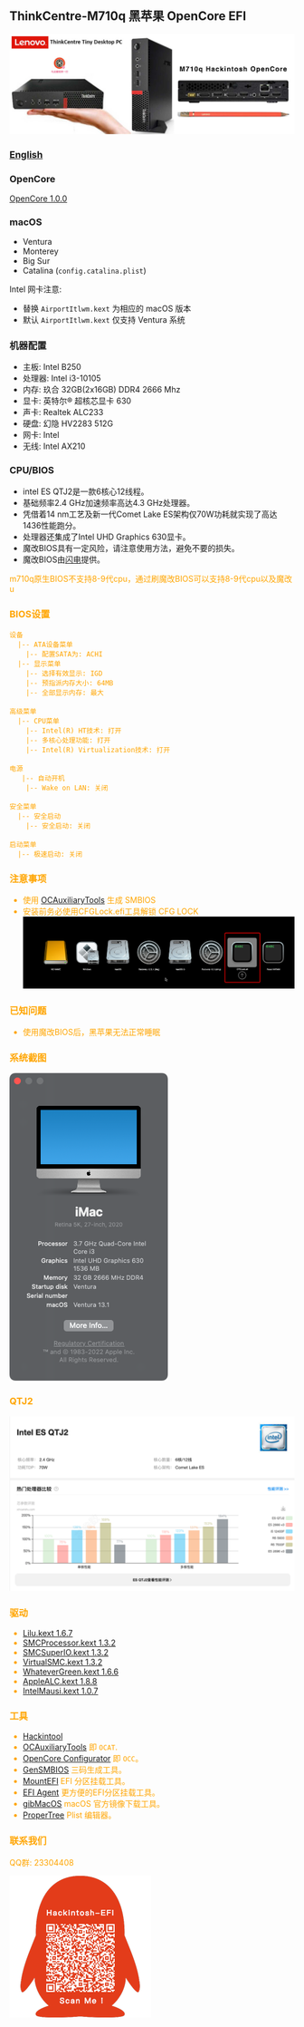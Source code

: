 ## ThinkCentre-M710q 黑苹果 OpenCore EFI

![image](Screenshot/M710q.jpg)

### [English](https://github.com/hackintosh-efi/ThinkCentre-M930q)


### OpenCore

[OpenCore 1.0.0](https://github.com/acidanthera/OpenCorePkg)


### macOS

- Ventura
- Monterey
- Big Sur
- Catalina (`config.catalina.plist`)

Intel 网卡注意: 
 - 替换 `AirportItlwm.kext` 为相应的 macOS 版本 
 - 默认 `AirportItlwm.kext` 仅支持 Ventura 系统


### 机器配置

- 主板: Intel B250
- 处理器: Intel i3-10105
- 内存: 玖合 32GB(2x16GB) DDR4 2666 Mhz
- 显卡: 英特尔® 超核芯显卡 630
- 声卡: Realtek ALC233
- 硬盘: 幻隐 HV2283 512G
- 网卡: Intel
- 无线: Intel AX210

### CPU/BIOS
- intel ES QTJ2是一款6核心12线程。
- 基础频率2.4 GHz加速频率高达4.3 GHz处理器。
- 凭借着14 nm工艺及新一代Comet Lake ES架构仅70W功耗就实现了高达1436性能跑分。
- 处理器还集成了Intel UHD Graphics 630显卡。
- 魔改BIOS具有一定风险，请注意使用方法，避免不要的损失。
- 魔改BIOS由[闪电](hhttps://space.bilibili.com/424053631)提供。

<font color=orange>m710q原生BIOS不支持8-9代cpu，通过刷魔改BIOS可以支持8-9代cpu以及魔改u<font>


### BIOS设置

```
设备
  |-- ATA设备菜单
    |-- 配置SATA为: ACHI
  |-- 显示菜单
    |-- 选择有效显示: IGD
    |-- 预指派内存大小: 64MB
    |-- 全部显示内存: 最大

高级菜单
  |-- CPU菜单
    |-- Intel(R) HT技术: 打开
    |-- 多核心处理功能: 打开
    |-- Intel(R) Virtualization技术: 打开

电源
   |-- 自动开机
    |-- Wake on LAN: 关闭

安全菜单
  |-- 安全启动
    |-- 安全启动: 关闭

启动菜单
  |-- 极速启动: 关闭
```

### 注意事项
 - 使用 [OCAuxiliaryTools](https://github.com/ic005k/OCAuxiliaryTools) 生成 SMBIOS
 - 安装前务必使用CFGLock.efi工具解锁 CFG LOCK
![image](Screenshot/CFGLock.efi.png)

### 已知问题

 - 使用魔改BIOS后，黑苹果无法正常睡眠


### 系统截图

![macOS Ventura](Screenshot/about.png)



### QTJ2

![macOS Ventura](Screenshot/QTJ2.png)

### 驱动

- [Lilu.kext 1.6.7](https://github.com/acidanthera/Lilu)
- [SMCProcessor.kext 1.3.2](https://github.com/acidanthera/VirtualSMC)
- [SMCSuperIO.kext 1.3.2](https://github.com/acidanthera/VirtualSMC)
- [VirtualSMC.kext 1.3.2](https://github.com/acidanthera/VirtualSMC)
- [WhateverGreen.kext 1.6.6](https://github.com/acidanthera/WhateverGreen)
- [AppleALC.kext 1.8.8](https://github.com/acidanthera/AppleALC)
- [IntelMausi.kext 1.0.7](https://github.com/acidanthera/IntelMausi)


### 工具

- [Hackintool](https://github.com/headkaze/Hackintool) 
- [OCAuxiliaryTools](https://github.com/ic005k/OCAuxiliaryTools) 即 `OCAT`.
- [OpenCore Configurator](https://mackie100projects.altervista.org/opencore-configurator/) 即 `OCC`。
- [GenSMBIOS](https://github.com/corpnewt/GenSMBIOS) 三码生成工具。
- [MountEFI](https://github.com/corpnewt/MountEFI) EFI 分区挂载工具。
- [EFI Agent](https://github.com/headkaze/EFI-Agent) 更方便的EFI分区挂载工具。
- [gibMacOS](https://github.com/corpnewt/gibMacOS) macOS 官方镜像下载工具。
- [ProperTree](https://github.com/corpnewt/ProperTree) Plist 编辑器。


### 联系我们

QQ群: 23304408

![image](Screenshot/QRCode.png)
